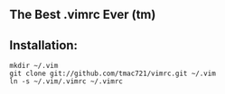 The Best .vimrc Ever (tm)
---

## Installation:

    mkdir ~/.vim
    git clone git://github.com/tmac721/vimrc.git ~/.vim
    ln -s ~/.vim/.vimrc ~/.vimrc
